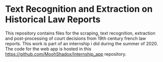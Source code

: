 # Text Recognition and Extraction on Historical Law Reports
This repository contains files for the scraping, text recognition, extraction and post-processing of court decisions from 19th century french law reports.
This work is part of an internship i did during the summer of 2020. The code for the web app is hosted in this https://github.com/MoohShadox/Internship_app repository.

